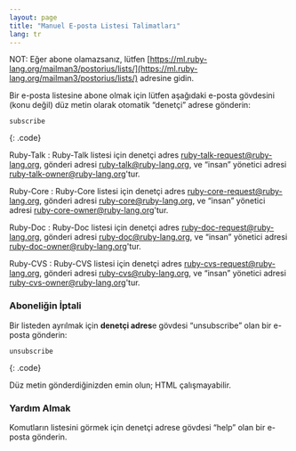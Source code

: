 ```yaml
---
layout: page
title: "Manuel E-posta Listesi Talimatları"
lang: tr
---
```


NOT: Eğer abone olamazsanız, lütfen
[https://ml.ruby-lang.org/mailman3/postorius/lists/](https://ml.ruby-lang.org/mailman3/postorius/lists/) adresine gidin.

Bir e-posta listesine abone olmak için lütfen aşağıdaki e-posta gövdesini (konu
değil) düz metin olarak otomatik “denetçi” adrese gönderin:

    subscribe
{: .code}

Ruby-Talk
: Ruby-Talk listesi için denetçi adres
  [ruby-talk-request@ruby-lang.org](mailto:ruby-talk-request@ruby-lang.org),
  gönderi adresi
  [ruby-talk@ruby-lang.org](mailto:ruby-talk@ruby-lang.org), ve
  “insan” yönetici adresi
  [ruby-talk-owner@ruby-lang.org](mailto:ruby-talk-owner@ruby-lang.org)'tur.

Ruby-Core
: Ruby-Core listesi için denetçi adres
  [ruby-core-request@ruby-lang.org](mailto:ruby-core-request@ruby-lang.org),
  gönderi adresi
  [ruby-core@ruby-lang.org](mailto:ruby-core@ruby-lang.org), ve
  “insan” yönetici adresi
  [ruby-core-owner@ruby-lang.org](mailto:ruby-core-owner@ruby-lang.org)'tur.

Ruby-Doc
: Ruby-Doc listesi için denetçi adres
  [ruby-doc-request@ruby-lang.org](mailto:ruby-doc-request@ruby-lang.org),
  gönderi adresi
  [ruby-doc@ruby-lang.org](mailto:ruby-doc@ruby-lang.org), ve
  “insan” yönetici adresi
  [ruby-doc-owner@ruby-lang.org](mailto:ruby-doc-owner@ruby-lang.org)'tur.

Ruby-CVS
: Ruby-CVS listesi için denetçi adres
  [ruby-cvs-request@ruby-lang.org](mailto:ruby-cvs-request@ruby-lang.org),
  gönderi adresi
  [ruby-cvs@ruby-lang.org](mailto:ruby-cvs@ruby-lang.org), ve
  “insan” yönetici adresi
  [ruby-cvs-owner@ruby-lang.org](mailto:ruby-cvs-owner@ruby-lang.org)'tur.

### Aboneliğin İptali

Bir listeden ayrılmak için **denetçi adres**e gövdesi “unsubscribe” olan bir
e-posta gönderin:

    unsubscribe
{: .code}

Düz metin gönderdiğinizden emin olun; HTML çalışmayabilir.

### Yardım Almak

Komutların listesini görmek için denetçi adrese gövdesi “help” olan bir e-posta
gönderin.
